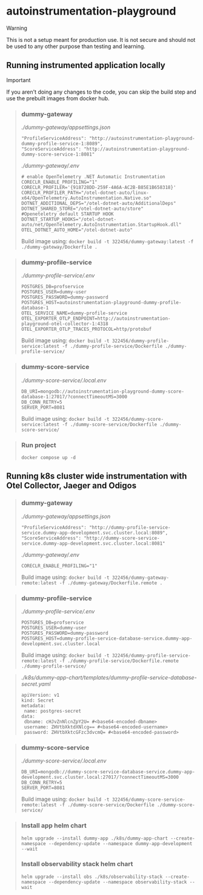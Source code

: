 # autoinstrumentation-playground

> [!WARNING]
> This is not a setup meant for production use. It is not secure and should not be used to any other purpose than testing and learning.

## Running instrumented application locally
> [!IMPORTANT]
> If you aren't doing any changes to the code, you can skip the build step and use the prebuilt images from docker hub.

> ### dummy-gateway
> _./dummy-gateway/appsettings.json_ <br>
>```
>"ProfileServiceAddress": "http://autoinstrumentation-playground-dummy-profile-service-1:8089",
>"ScoreServiceAddress": "http://autoinstrumentation-playground-dummy-score-service-1:8081"
>```
> _./dummy-gateway/.env_ <br>
>```
># enable OpenTelemetry .NET Automatic Instrumentation
>CORECLR_ENABLE_PROFILING="1"
>CORECLR_PROFILER='{918728DD-259F-4A6A-AC2B-B85E1B658318}'
>CORECLR_PROFILER_PATH="/otel-dotnet-auto/linux-x64/OpenTelemetry.AutoInstrumentation.Native.so"
>DOTNET_ADDITIONAL_DEPS="/otel-dotnet-auto/AdditionalDeps"
>DOTNET_SHARED_STORE="/otel-dotnet-auto/store"
>#Openeteletry default STARTUP HOOK
>DOTNET_STARTUP_HOOKS="/otel-dotnet-auto/net/OpenTelemetry.AutoInstrumentation.StartupHook.dll"
>OTEL_DOTNET_AUTO_HOME="/otel-dotnet-auto"
>```
>Build image using:  `docker build -t 322456/dummy-gateway:latest -f ./dummy-gateway/Dockerfile .`

> ### dummy-profile-service
> _./dummy-profile-service/.env_ <br>
>```
>POSTGRES_DB=profservice
>POSTGRES_USER=dummy-user
>POSTGRES_PASSWORD=dummy-password
>POSTGRES_HOST=autoinstrumentation-playground-dummy-profile-database-1
>OTEL_SERVICE_NAME=dummy-profile-service
>OTEL_EXPORTER_OTLP_ENDPOINT=http://autoinstrumentation-playground-otel-collector-1:4318
>OTEL_EXPORTER_OTLP_TRACES_PROTOCOL=http/protobuf
>```
>Build image using:  `docker build -t 322456/dummy-profile-service:latest -f ./dummy-profile-service/Dockerfile ./dummy-profile-service/`

> ### dummy-score-service
> _./dummy-score-service/.local.env_ <br>
>```
>DB_URI=mongodb://autoinstrumentation-playground-dummy-score-database-1:27017/?connectTimeoutMS=3000
>DB_CONN_RETRY=5
>SERVER_PORT=8081
>```
>Build image using:  `docker build -t 322456/dummy-score-service:latest -f ./dummy-score-service/Dockerfile ./dummy-score-service/`

> ### Run project
> `docker compose up -d`

## Running k8s cluster wide instrumentation with Otel Collector, Jaeger and Odigos
> ### dummy-gateway
> _./dummy-gateway/appsettings.json_ <br>
>```
>"ProfileServiceAddress": "http://dummy-profile-service-service.dummy-app-development.svc.cluster.local:8089",
>"ScoreServiceAddress": "http://dummy-score-service-service.dummy-app-development.svc.cluster.local:8081"
>```
> _./dummy-gateway/.env_ <br>
>```
>CORECLR_ENABLE_PROFILING="1"
>```
>Build image using:  `docker build -t 322456/dummy-gateway-remote:latest -f ./dummy-gateway/Dockerfile.remote .`

> ### dummy-profile-service
> _./dummy-profile-service/.env_ <br>
>```
>POSTGRES_DB=profservice
>POSTGRES_USER=dummy-user
>POSTGRES_PASSWORD=dummy-password
>POSTGRES_HOST=dummy-profile-service-database-service.dummy-app-development.svc.cluster.local
>```
>Build image using:  `docker build -t 322456/dummy-profile-service-remote:latest -f ./dummy-profile-service/Dockerfile.remote ./dummy-profile-service/`

> _./k8s/dummy-app-chart/templates/dummy-profile-service-database-secret.yaml_ <br>
>```
>apiVersion: v1
>kind: Secret
>metadata:
>  name: postgres-secret
>data:
>  dbname: cHJvZnNlcnZpY2U= #<base64-encoded-dbname>
>  username: ZHVtbXktdXNlcg== #<base64-encoded-username>
>  password: ZHVtbXktcGFzc3dvcmQ= #<base64-encoded-password>
>```

> ### dummy-score-service
> _./dummy-score-service/.local.env_ <br>
>```
>DB_URI=mongodb://dummy-score-service-database-service.dummy-app-development.svc.cluster.local:27017/?connectTimeoutMS=3000
>DB_CONN_RETRY=5
>SERVER_PORT=8081
>```
>Build image using:  `docker build -t 322456/dummy-score-service-remote:latest -f ./dummy-score-service/Dockerfile ./dummy-score-service/`

> ### Install app helm chart
> `helm upgrade --install dummy-app ./k8s/dummy-app-chart --create-namespace --dependency-update --namespace dummy-app-development  --wait`
> ### Install observability stack helm chart
>`helm upgrade --install obs ./k8s/observability-stack --create-namespace --dependency-update --namespace observability-stack --wait`